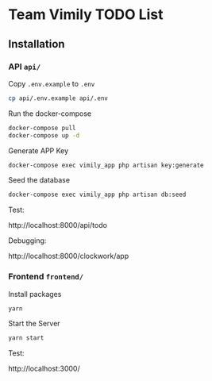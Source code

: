 # Team Vimily TODO List

## Installation

### API `api/`

Copy `.env.example` to `.env`
```bash
cp api/.env.example api/.env
```

Run the docker-compose
```bash
docker-compose pull
docker-compose up -d
```

Generate APP Key
```bash
docker-compose exec vimily_app php artisan key:generate
```

Seed the database
```bash
docker-compose exec vimily_app php artisan db:seed
```

Test:

http://localhost:8000/api/todo

Debugging:

http://localhost:8000/clockwork/app

### Frontend `frontend/`

Install packages 
```bash
yarn
```

Start the Server
```bash
yarn start
```

Test:

http://localhost:3000/

